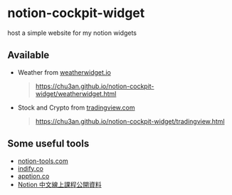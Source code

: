 # notion-cockpit-widget
host a simple website for my notion widgets

## Available
* Weather from [weatherwidget.io](https://weatherwidget.io/)
  > https://chu3an.github.io/notion-cockpit-widget/weatherwidget.html

* Stock and Crypto from [tradingview.com](https://www.tradingview.com/widget/ticker/)
  > https://chu3an.github.io/notion-cockpit-widget/tradingview.html

## Some useful tools
* [notion-tools.com](https://www.notion-tools.com)
* [indify.co](https://indify.co/)
* [apption.co](https://apption.co/)
* [Notion 中文線上課程公開資料](https://notioner.notion.site/45aadf812bee4c829b9093f15cdbbe4c?v=e6201088b56a4c929bee3088e317c859)
